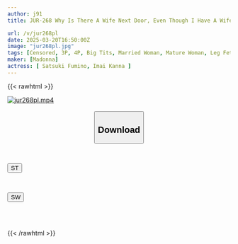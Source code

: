 ```yaml
---
author: j91
title: JUR-268 Why Is There A Wife Next Door, Even Though I Have A Wife? A Caring Mommy Friend Suggests A Threesome To 'solve The Sexless Marriage'.

url: /v/jur268pl
date: 2025-03-20T16:50:00Z
image: "jur268pl.jpg"
tags: [Censored, 3P, 4P, Big Tits, Married Woman, Mature Woman, Leg Fetish	]
maker: [Madonna]
actress: [ Satsuki Fumino, Imai Kanna ]
---
```



{{< rawhtml >}}

<div class="video" data-videoid="3rr4PawdyqCdqKk">
    <a href="javascript:;">
        <img src="/v/jur268pl/jur268pl.jpg" width="WIDTH" height="HEIGHT" alt="jur268pl.mp4" loading="lazy">
    </a>
</div>

<script type="text/javascript" src="https://j91.asia/asset/on-demand-st.js"></script>

<br>
  <link rel="stylesheet" href="https://j91.asia/asset/bs5.css">
  
  <center>
  <button class="btn btn-primary" type="button" data-bs-toggle="collapse" data-bs-target=".multi-collapse" aria-expanded="false" aria-controls="multiCollapseExample1 multiCollapseExample2"><h2>Download</h2></button></center>
</p>
<div class="row">
  <div class="col">
    <div class="collapse multi-collapse" id="multiCollapseExample1">
      <div class="card card-body">
	      	      <br>
<div class="buttons">  
<p><a href="/v/jur268pl/st.html" target="_blank"><button class="btn-hover color-3"><i class="fa fa-download"></i> ST</button></a></p></div>
    </div>
  </div>
</div>
  <div class="col">
    <div class="collapse multi-collapse" id="multiCollapseExample2">
      <div class="card card-body">
	      <br>
<div class="buttons">
<p><a href="/v/jur268pl/sw.html" target="_blank"><button class="btn-hover color-2"><i class="fa fa-download"></i> SW</button></a></p></div>
<br><br>
      </div>
    </div>
  </div>
</div>

{{< /rawhtml >}}